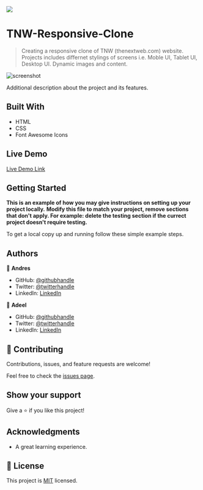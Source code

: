 ![](https://img.shields.io/badge/Microverse-blueviolet)

# TNW-Responsive-Clone

> Creating a responsive clone of TNW (thenextweb.com) website. Projects includes differnet stylings of screens i.e. Moble UI, Tablet UI, Desktop UI. Dynamic images and content.

![screenshot](./app_screenshot.png)

Additional description about the project and its features.

## Built With

- HTML
- CSS
- Font Awesome Icons

## Live Demo

[Live Demo Link](https://livedemo.com)


## Getting Started

**This is an example of how you may give instructions on setting up your project locally.**
**Modify this file to match your project, remove sections that don't apply. For example: delete the testing section if the currect project doesn't require testing.**


To get a local copy up and running follow these simple example steps.

## Authors

👤 **Andres**

- GitHub: [@githubhandle](https://github.com/helman101)
- Twitter: [@twitterhandle](https://twitter.com/twitterhandle)
- LinkedIn: [LinkedIn](https://linkedin.com/linkedinhandle)

👤 **Adeel**

- GitHub: [@githubhandle](https://github.com/bashforger)
- Twitter: [@twitterhandle](https://twitter.com/bashforge)
- LinkedIn: [LinkedIn](https://linkedin.com/Muhammad-adeel-danish)

## 🤝 Contributing

Contributions, issues, and feature requests are welcome!

Feel free to check the [issues page](issues/).

## Show your support

Give a ⭐️ if you like this project!

## Acknowledgments

- A great learning experience. 

## 📝 License

This project is [MIT](lic.url) licensed.
